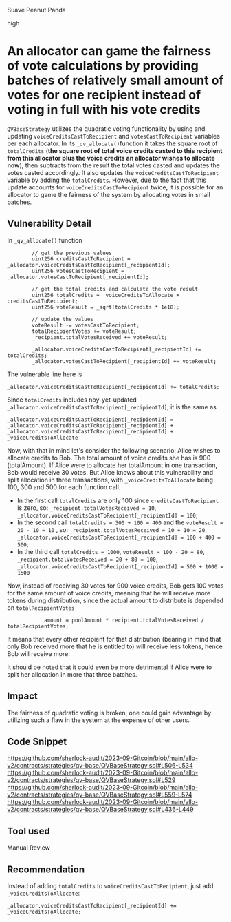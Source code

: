 Suave Peanut Panda

high

# An allocator can game the fairness of vote calculations by providing batches of relatively small amount of votes for one recipient instead of voting in full with his vote credits
`QVBaseStrategy` utilizes the quadratic voting functionality by using and updating `voiceCreditsCastToRecipient` and `votesCastToRecipient` variables per each allocator. In its `_qv_allocate()`function it takes the square root of `totalCredits` (**the square root of total voice credits casted to this recipient from this allocator plus the voice credits an allocator wishes to allocate now**), then subtracts from the result the total votes casted and updates the votes casted accordingly. It also updates the `voiceCreditsCastToRecipient` variable by adding the `totalCredits`. However, due to the fact that this update accounts for `voiceCreditsCastToRecipient` twice, it is possible for an allocator to game the fairness of the system by allocating votes in small batches.
## Vulnerability Detail
In `_qv_allocate()` function
```solidity
        // get the previous values
        uint256 creditsCastToRecipient = _allocator.voiceCreditsCastToRecipient[_recipientId];
        uint256 votesCastToRecipient = _allocator.votesCastToRecipient[_recipientId];

        // get the total credits and calculate the vote result
        uint256 totalCredits = _voiceCreditsToAllocate + creditsCastToRecipient;
        uint256 voteResult = _sqrt(totalCredits * 1e18);

        // update the values
        voteResult -= votesCastToRecipient;
        totalRecipientVotes += voteResult;
        _recipient.totalVotesReceived += voteResult;

        _allocator.voiceCreditsCastToRecipient[_recipientId] += totalCredits;
        _allocator.votesCastToRecipient[_recipientId] += voteResult;
```
The vulnerable line here is 
```solidity
_allocator.voiceCreditsCastToRecipient[_recipientId] += totalCredits;
```
Since `totalCredits` includes noy-yet-updated `_allocator.voiceCreditsCastToRecipient[_recipientId]`, it is the same as 
```solidity
_allocator.voiceCreditsCastToRecipient[_recipientId] = _allocator.voiceCreditsCastToRecipient[_recipientId] + _allocator.voiceCreditsCastToRecipient[_recipientId] + _voiceCreditsToAllocate
```
Now, with that in mind let's consider the following scenario:
Alice wishes to allocate credits to Bob. The total amount of voice credits she has is 900 (totalAmount). If Alice were to allocate her totalAmount in one transaction, Bob would receive 30 votes. But Alice knows about this vulnerability and split allocation in three transactions, with `_voiceCreditsToAllocate` being 100, 300 and 500 for each function call.
* In the first call `totalCredits` are only 100 since `creditsCastToRecipient` is zero, so: `_recipient.totalVotesReceived = 10`, `_allocator.voiceCreditsCastToRecipient[_recipientId] = 100`;
* In the second call `totalCredits = 300 + 100 = 400` and the `voteResult = 20 - 10 = 10` , so: `_recipient.totalVotesReceived = 10 + 10 = 20`, `_allocator.voiceCreditsCastToRecipient[_recipientId] = 100 + 400 = 500`;
* In the third call `totalCredits = 1000`, `voteResult = 100 - 20 = 80`, `_recipient.totalVotesReceived = 20 + 80 = 100`, `_allocator.voiceCreditsCastToRecipient[_recipientId] = 500 + 1000 = 1500`

Now, instead of receiving 30 votes for 900 voice credits, Bob gets 100 votes for the same amount of voice credits, meaning that he will receive more tokens during distribution, since the actual amount to distribute is depended on `totalRecipientVotes` 
```solidity
            amount = poolAmount * recipient.totalVotesReceived / totalRecipientVotes;
```
It means that every other recipient for that distribution (bearing in mind that only Bob received more that he is entitled to) will receive less tokens, hence Bob will receive more.

It should be noted that it could even be more detrimental if Alice were to split her allocation in more that three batches.
## Impact
The fairness of quadratic voting is broken, one could gain advantage by utilizing such a flaw in the system at the expense of other users.
## Code Snippet
https://github.com/sherlock-audit/2023-09-Gitcoin/blob/main/allo-v2/contracts/strategies/qv-base/QVBaseStrategy.sol#L506-L534
https://github.com/sherlock-audit/2023-09-Gitcoin/blob/main/allo-v2/contracts/strategies/qv-base/QVBaseStrategy.sol#L529
https://github.com/sherlock-audit/2023-09-Gitcoin/blob/main/allo-v2/contracts/strategies/qv-base/QVBaseStrategy.sol#L559-L574
https://github.com/sherlock-audit/2023-09-Gitcoin/blob/main/allo-v2/contracts/strategies/qv-base/QVBaseStrategy.sol#L436-L449
## Tool used

Manual Review

## Recommendation
Instead of adding `totalCredits` to `voiceCreditsCastToRecipient`, just add `_voiceCreditsToAllocate`:
```solidity
_allocator.voiceCreditsCastToRecipient[_recipientId] += _voiceCreditsToAllocate;
```